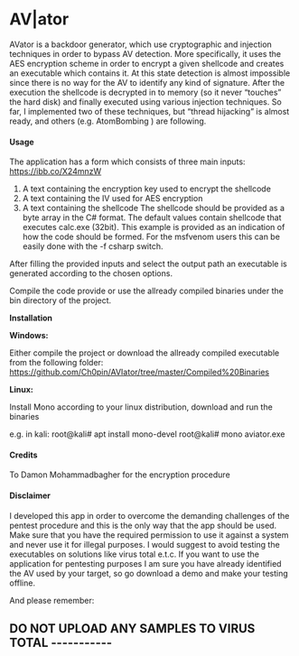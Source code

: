 
# AV|ator

AVator is a backdoor generator, which use cryptographic and injection techniques in order to bypass AV detection. More specifically, it uses the AES encryption scheme in order to encrypt a given shellcode and creates an executable which contains it. At this state detection is almost impossible since there is no way for the AV to identify any kind of signature. After the execution the shellcode is decrypted in to memory (so it never “touches” the hard disk) and finally executed using various injection techniques. So far, I implemented two of these techniques, but “thread hijacking” is almost ready, and others (e.g. AtomBombing ) are following.  

#### Usage

The application has a form which consists of three main inputs:
https://ibb.co/X24mnzW
1.	A text containing the encryption key used to encrypt the shellcode 
2.	A text containing the IV used for AES encryption 
3.	A text containing the shellcode 
The shellcode should be provided as a byte array in the C# format. The default values contain shellcode that executes calc.exe (32bit). This example is provided as an indication of how the code should be formed. For the msfvenom users this can be easily done with the -f csharp switch. 

After filling the provided inputs and select the output path an executable is generated according to the chosen options. 

Compile the code provide or use the allready compiled binaries under the bin directory of the project.

**Installation**

**Windows:**

Either compile the project or download the allready compiled executable from the following folder:
https://github.com/Ch0pin/AVIator/tree/master/Compiled%20Binaries

**Linux:**

Install Mono according to your linux distribution, download and run the binaries

e.g. in kali:
root@kali# apt install mono-devel 
root@kali# mono aviator.exe


#### Credits
To Damon Mohammadbagher for the encryption procedure

#### Disclaimer 

I developed this app in order to overcome the demanding challenges of the pentest procedure and this is the only way that the app should be used. Make sure that you have the required permission to use it against a system and never use it for illegal purposes. 
I would suggest to avoid testing the executables on solutions like virus total e.t.c. If you want to use the application for pentesting purposes I am sure you have already identified the AV used by your target, so go download a demo and make your testing offline. 

And please remember:

## DO NOT UPLOAD ANY SAMPLES TO VIRUS TOTAL -----------


